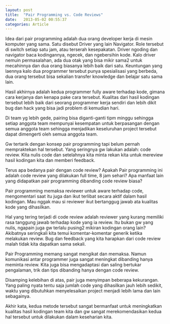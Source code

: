 ```yaml
---
layout: post
title:  "Pair Programming vs. Code Reviews"
date:   2013-05-02 00:55:37
categories: Article
---
```

Idea dari pair programming adalah dua orang developer kerja di mesin komputer yang sama. Satu disebut Driver yang lain Navigator. Role tersebut di switch setiap satu jam, atau terserah kesepakatan. Driver ngoding dan navigator baca kodingannya, ngecek, dan ngebersihin kode. Kalo driver nemuin permasalahan, ada dua otak yang bisa mikir sama2 untuk mecahinnya dan dua orang biasanya lebih baik dari satu. Keuntungan yang laennya kalo dua programmer tersebut punya spesialisasi yang berbeda, dua orang tersebut bisa sekalian transfer knowledge dan belajar satu sama lain.

Hasil akhirnya adalah kedua programmer fully aware terhadap kode, gimana cara kerjanya dan kenapa pake cara tersebut. Kualitas dari hasil kodingan tersebut lebih baik dari seorang programmer kerja sendiri dan lebih dikit bug dan hack yang bisa jadi problem di kemudian hari.

Di team yg lebih gede, pairing bisa diganti-ganti tipm minggu sehingga setiap anggota team mempunyai kesempatan untuk berpasangan dengan semua anggota team sehingga menjadikan keseluruhan project tersebut dapat dimengerti oleh semua anggota team.

Gw tertarik dengan konsep pair programming tapi belum pernah mempraktekan hal tersebut. Yang seringnya gw lakukan adalah: code review. Kita nulis code dan setelahnya kita minta rekan kita untuk mereview hasil kodingan kita dan memberi feedback.

Terus apa bedanya pair dengan code review? Apakah Pair programming ini adalah code review yang dilakukan full time, 8 jam sehari? Apa manfaat lain yang didapatkan pair programming dibanding code review biasa?

Pair programming memaksa reviewer untuk aware terhadap code, mengomentari saat itu juga dan ikut terlibat secara aktif dalam hasil kodingan. Mau nggak mau si reviewer ikut bertanggug jawab ata kualitas kode yang dihasilkan.

Hal yang tering terjadi di code review adalah reviewer yang kurang memiliki rasa tanggung jawab terhadap kode yang ia review. Itu bukan gw yang nulis, ngapain juga gw terlalu pusing2 mikiran kodingan orang lain? Akibatnya seringkali kita temui komentar-komentar generik ketika melakukan review. Bug dan feedback yang kita harapkan dari code review malah tidak kita dapatkan sama sekali.

Pair Programming memang sangat mengikat dan memaksa. Namun komunikasi antar programmer juga sangat meningkat dibanding hanya meminta review. Kita juga bisa mengadaptasi dan saling bertukar pengalaman, trik dan tips dibanding hanya dengan code review.

Disamping kelebihan di atas, pair juga menyimpan beberapa kekurangan. Yang paling nyata tentu saja jumlah code yang dihasilkan jauh lebih sedikit, waktu yang dibutuhkan menyelesaikan project menjadi lebih lama dan lain sebagainya.

Akhir kata, kedua metode tersebut sangat bermanfaat untuk meningkatkan kualitas hasil kodingan team kita dan gw sangat merekomendasikan kedua hal tersebut untuk dilakukan dalam keseharian kita.
